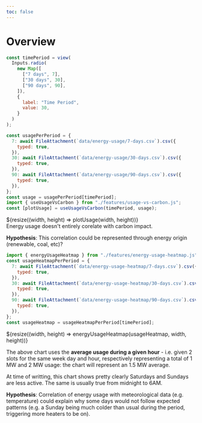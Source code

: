 ```yaml
---
toc: false
---
```


<div>
  <h1>Overview</h1>
</div>

<div class="grid grid-cols-1">

```js
const timePeriod = view(
  Inputs.radio(
    new Map([
      ["7 days", 7],
      ["30 days", 30],
      ["90 days", 90],
    ]),
    {
      label: "Time Period",
      value: 30,
    }
  )
);
```

</div>

```js
const usagePerPeriod = {
  7: await FileAttachment(`data/energy-usage/7-days.csv`).csv({
    typed: true,
  }),
  30: await FileAttachment(`data/energy-usage/30-days.csv`).csv({
    typed: true,
  }),
  90: await FileAttachment(`data/energy-usage/90-days.csv`).csv({
    typed: true,
  }),
};
const usage = usagePerPeriod[timePeriod];
import { useUsageVsCarbon } from "./features/usage-vs-carbon.js";
const [plotUsage] = useUsageVsCarbon(timePeriod, usage);
```

<div class="grid grid-cols-1" style="grid-auto-rows: 504px;">
  <div class="card">
    ${resize((width, height) => plotUsage(width, height))}
  </div>
</div>
<div class="note">
Energy usage doesn't entirely corelate with carbon impact.

**Hypothesis**: This correlation could be represented through energy origin (renewable, coal, etc)?
</div>

```js
import { energyUsageHeatmap } from "./features/energy-usage-heatmap.js";
const usageHeatmapPerPeriod = {
  7: await FileAttachment(`data/energy-usage-heatmap/7-days.csv`).csv({
    typed: true,
  }),
  30: await FileAttachment(`data/energy-usage-heatmap/30-days.csv`).csv({
    typed: true,
  }),
  90: await FileAttachment(`data/energy-usage-heatmap/90-days.csv`).csv({
    typed: true,
  }),
};
const usageHeatmap = usageHeatmapPerPeriod[timePeriod];
```

<div class="grid grid-cols-1" style="grid-auto-rows: 504px;">
  <div class="card">
    ${resize((width, height) => energyUsageHeatmap(usageHeatmap, width, height))}
  </div>
</div>
<div class="note">

The above chart uses the **average usage during a given hour** - i.e. given 2 slots for the same week day and hour, respectively representing a total of 1 MW and 2 MW usage: the chart will represent an 1.5 MW average.

At time of writting, this chart shows pretty clearly Saturdays and Sundays are less active. The same is usually true from midnight to 6AM.

**Hypothesis**: Correlation of energy usage with meteorological data (e.g. temperature) could explain why some days would not follow expected patterns (e.g. a Sunday being much colder than usual during the period, triggering more heaters to be on).
</div>
